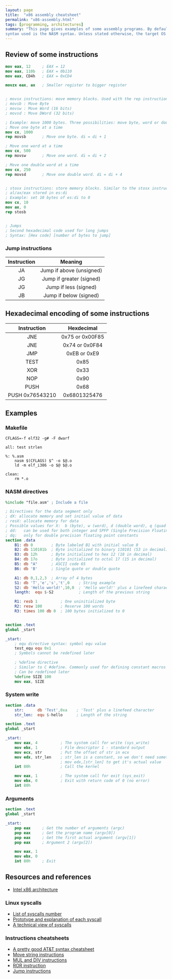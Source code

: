 ```yaml
---
layout: page
title:  "x86 assembly cheatsheet"
permalink: "x86-assembly.html"
tags: [programming, architectures]
summary: "This page gives examples of some assembly programs. By default, the
syntax used is the NASM syntax. Unless stated otherwise, the target OS is Linux"
---
```


## Review of some instructions
```nasm
mov eax, 12     ; EAX = 12
mov eax, 110b   ; EAX = 0b110
mov eax, CD4h   ; EAX = 0xCD4

movzx eax, ax   ; Smaller register to bigger register


; movsx instructions: move memory blocks. Used with the rep instruction
; movsb : Move Byte
; movsw : Move Word (16 bits)
; movsd : Move DWord (32 bits)

; Example: move 1000 bytes. Three possibilities: move byte, word or double word at a time
; Move one byte at a time
mov cx, 1000
rep movsb       ; Move one byte. di = di + 1

; Move one word at a time
mov cx, 500
rep movsw       ; Move one word. di = di + 2

; Move one double word at a time
mov cx, 250
rep movsd       ; Move one double word. di = di + 4


; stosx instructions: store memory blocks. Similar to the stosx instructions, but uses the value of al/ax/eax as the source data
; al/ax/eax stored in es:di
; Example: set 10 bytes of es:di to 0
mov cx, 10
mov ax, 0
rep stosb


; Jumps
; Second hexadecimal code used for long jumps
; Syntax: [Hex code] [number of bytes to jump]
```

### Jump instructions

|Instruction| Meaning|
|:---------:|:--------:|
| JA | Jump if above (unsigned) |
| JG | Jump if greater (signed) |
| JG | Jump if less (signed) |
| JB | Jump if below (signed) |


## Hexadecimal encoding of some instructions

|Instruction|Hexdecimal|
|:---------:|:--------:|
| JNE | 0x75 or 0x00F85 |
| JNE | 0x74 or 0x0F84 |
| JMP | 0xEB or 0xE9 |
| TEST | 0x85 |
| XOR | 0x33 |
| NOP | 0x90 |
| PUSH | 0x68 |
| PUSH 0x76543210 | 0x6801325476 |



## Examples
### Makefile
```make
CFLAGS=-f elf32 -g# -F dwarf

all: test strlen

%: %.asm
	nasm $(CFLAGS) $^ -o $@.o
	ld -m elf_i386 -o $@ $@.o

clean:
	rm *.o

```

### NASM directives
```nasm
%include "file.asm" ; Include a file

; Directives for the data segment only
; dX: allocate memory and set initial value of data
; resX: allocate memory for data
; Possible values for X:  b (byte), w (word), d (double word), q (quad word), t (ten bytes)
; dd:   can be used for both integer and SPFP (Single Precision Floating Point, same as C float) constants
; dq:   only for double precision floating point constants
section .data
    B1: db 0        ; Byte labeled B1 with initial value 0
    B2: db 110101b  ; Byte initialized to binary 110101 (53 in decimal)
    B3: db 12h      ; Byte initialized to hex 12 (18 in decimal)
    B4: db 17o      ; Byte initialized to octal 17 (15 in decimal)
    B5: db "A"      ; ASCII code 65
    B6: db 'B'      ; Single quote or double quote

    A1: db 0,1,2,3  ; Array of 4 bytes
    S1: db 'T','e','s','t',0    ; String example
    S2: db 'Hello world!',10,0  ; 'Hello world!' plus a linefeed character
    length:  equ $-S2           ; Length of the previous string

    R1: resb 1          ; One uninitialized byte
    R2: resw 100        ; Reserve 100 words
    R3: times 100 db 0  ; 100 bytes initialized to 0


section .text
global _start

_start:
    ; equ directive syntax: symbol equ value
    test_equ equ 0x1
    ; Symbols cannot be redefined later

    ; %define directive
    ; Similar to C #define. Commonly used for defining constant macros like in C
    ; Can be redefined later
    %define SIZE 100
    mov eax, SIZE
```


### System write
```nasm
section .data
    str:      db 'Test',0xa    ; 'Test' plus a linefeed character
    str_len:  equ $-hello      ; Length of the string

section .text
global _start

_start:
    mov eax, 4          ; The system call for write (sys_write)
    mov ebx, 1          ; File descriptor 1 - standard output
    mov ecx, str        ; Put the offset of str in ecx
    mov edx, str_len    ; str_len is a constant, so we don't need something like
                        ; mov edx,[str_len] to get it's actual value
    int 80h             ; Call the kernel

    mov eax, 1          ; The system call for exit (sys_exit)
    mov ebx, 0          ; Exit with return code of 0 (no error)
    int 80h
```

### Arguments
```nasm
section .text
global _start

_start:
	pop	eax		; Get the number of arguments (argc)
	pop	eax		; Get the program name (argv[0])
	pop	eax		; Get the first actual argument (argv[1])
	pop	eax		; Argument 2 (argv[2])

	mov	eax, 1
	mov	ebx, 0
	int	80h		; Exit
```


## Resources and references
* [Intel x86 architecture](/x86.html)

### Linux syscalls
* [List of syscalls number](https://faculty.nps.edu/cseagle/assembly/sys_call.html)
* [Prototype and explanation of each syscall](https://linuxhint.com/list_of_linux_syscalls)
* [A technical view of syscalls](https://blog.packagecloud.io/eng/2016/04/05/the-definitive-guide-to-linux-system-calls/)

### Instructions cheatsheets
* [A pretty good AT&T syntax cheatsheet](http://tuttlem.github.io/2014/03/25/assembly-syntax-intel-at-t.html)
* [Move string instructions](http://faculty.kfupm.edu.sa/COE/aimane/assembly/pagegen.aspx-ThemeID=1&m185_20.htm)
* [MUL and DIV instructions](https://www.tutorialspoint.com/assembly_programming/assembly_arithmetic_instructions.htm)
* [ROR instruction](https://www.aldeid.com/wiki/X86-assembly/Instructions/ror)
* [Jump instructions](https://faydoc.tripod.com/cpu/jns.htm)